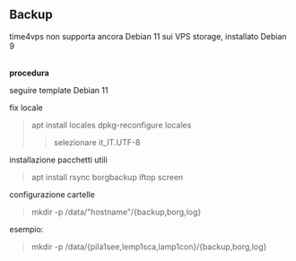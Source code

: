 ## Backup

time4vps non supporta ancora Debian 11 sui VPS storage, installato Debian 9

<br/> **procedura**

seguire template Debian 11

fix locale
>apt install locales
>dpkg-reconfigure locales
>>selezionare it_IT.UTF-8

installazione pacchetti utili
>apt install rsync borgbackup iftop screen

configurazione cartelle
>mkdir -p /data/"hostname"/{backup,borg,log}

esempio:
>mkdir -p /data/{pila1see,lemp1sca,lamp1con}/{backup,borg,log}
